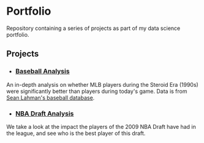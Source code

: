 # Portfolio

Repository containing a series of projects as part of my data science portfolio.



## Projects
- ### [Baseball Analysis](https://github.com/osanchez2323/Portfolio/blob/master/Baseball%20Analysis/Baseball%20Analysis%20Notebook.ipynb)
An in-depth analysis on whether MLB players during the Steroid Era (1990s) were significantly better than players during today's game. Data is from [Sean Lahman's baseball database](http://www.seanlahman.com/baseball-database.html).

- ### [NBA Draft Analysis](https://github.com/osanchez2323/Portfolio/blob/master/NBA%20Draft%20Analysis/NBA%20Draft%20Analysis.ipynb)
We take a look at the impact the players of the 2009 NBA Draft have had in the league, and see who is the best player of this draft.